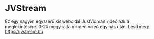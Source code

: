 # JVStream
Ez egy nagyon egyszerű kis weboldal JustVidman videóinak a megtekintésére. 0-24 megy rajta minden videó egymás után.
Lesd meg: https://jvstream.hu
